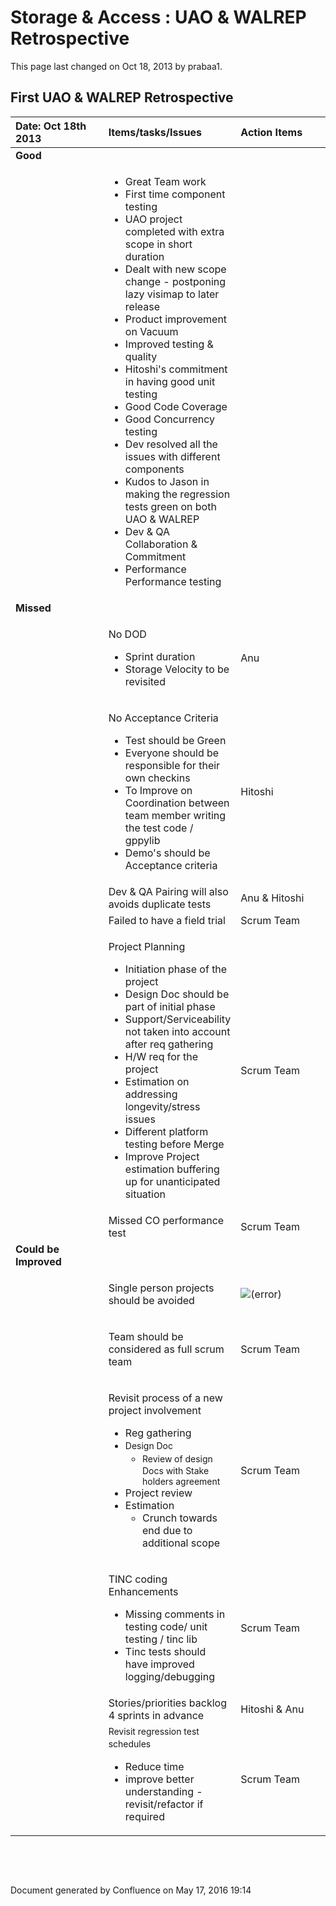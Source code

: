 <span id="title-text"> Storage & Access : UAO & WALREP Retrospective </span>
============================================================================

This page last changed on Oct 18, 2013 by prabaa1.

First UAO & WALREP Retrospective
--------------------------------

<table>
<colgroup>
<col width="33%" />
<col width="33%" />
<col width="33%" />
</colgroup>
<thead>
<tr class="header">
<th align="left">Date: Oct 18th 2013</th>
<th align="left">Items/tasks/Issues</th>
<th align="left">Action Items</th>
</tr>
</thead>
<tbody>
<tr class="odd">
<td align="left"><strong>Good</strong></td>
<td align="left"> </td>
<td align="left"> </td>
</tr>
<tr class="even">
<td align="left"><strong><br />
</strong></td>
<td align="left"><ul>
<li>Great Team work</li>
<li>First time component testing</li>
<li>UAO project completed with extra scope in short duration</li>
<li>Dealt with new scope change - postponing lazy visimap to later release</li>
<li>Product improvement on Vacuum</li>
<li>Improved testing &amp; quality</li>
<li>Hitoshi's commitment in having good unit testing</li>
<li>Good Code Coverage</li>
<li>Good Concurrency testing</li>
<li>Dev resolved all the issues with different components</li>
<li>Kudos to Jason in making the regression tests green on both UAO &amp; WALREP</li>
<li>Dev &amp; QA Collaboration &amp; Commitment</li>
<li>Performance Performance testing</li>
</ul></td>
<td align="left"> </td>
</tr>
<tr class="odd">
<td align="left"><strong>Missed</strong></td>
<td align="left"> </td>
<td align="left"> </td>
</tr>
<tr class="even">
<td align="left"> </td>
<td align="left"><p>No DOD</p>
<ul>
<li><span>Sprint duration</span></li>
<li><span><span>Storage Velocity to be revisited</span></span></li>
</ul></td>
<td align="left">Anu</td>
</tr>
<tr class="odd">
<td align="left"> </td>
<td align="left"><p><span>No Acceptance Criteria</span></p>
<ul>
<li>Test should be Green</li>
<li>Everyone should be responsible for their own checkins</li>
<li>To Improve on<span> Coordination between team member writing the test code / gppylib</span></li>
<li><span><span>Demo's should be Acceptance criteria </span></span></li>
</ul></td>
<td align="left">Hitoshi</td>
</tr>
<tr class="even">
<td align="left"> </td>
<td align="left"><span>Dev &amp; QA Pairing will also avoids duplicate tests</span></td>
<td align="left">Anu &amp; Hitoshi</td>
</tr>
<tr class="odd">
<td align="left"> </td>
<td align="left"><span>Failed to have a field trial</span></td>
<td align="left"><span>Scrum Team</span></td>
</tr>
<tr class="even">
<td align="left"> </td>
<td align="left"><p>Project Planning</p>
<ul>
<li>Initiation phase of the project</li>
<li>Design Doc should be part of initial phase</li>
<li>Support/Serviceability not taken into account after req gathering</li>
<li><span>H/W req for the project</span></li>
<li><span><span>Estimation on addressing longevity/stress issues</span></span></li>
<li><span><span><span>Different platform testing before Merge</span></span></span></li>
<li><span><span><span><span>Improve Project estimation buffering up for unanticipated situation</span></span></span></span></li>
</ul></td>
<td align="left">Scrum Team</td>
</tr>
<tr class="odd">
<td align="left"> </td>
<td align="left"><span>Missed CO performance test</span></td>
<td align="left"><span>Scrum Team</span></td>
</tr>
<tr class="even">
<td align="left"><strong>Could be Improved</strong></td>
<td align="left"> </td>
<td align="left"> </td>
</tr>
<tr class="odd">
<td align="left"> </td>
<td align="left"><p>Single person projects should be avoided</p></td>
<td align="left"><img src="s/en_GB-1988229788/4224/875a2723d3ca93f267db5c35cdbfcf91f5910d2d.36/_/images/icons/emoticons/error.png" alt="(error)" class="emoticon emoticon-cross" /></td>
</tr>
<tr class="even">
<td align="left"> </td>
<td align="left"><p>Team should be considered as full scrum team</p></td>
<td align="left"><span>Scrum Team</span></td>
</tr>
<tr class="odd">
<td align="left"> </td>
<td align="left"><p>Revisit process of a new project involvement</p>
<ul>
<li>Reg gathering</li>
<li><span style="font-size: 14.0px;line-height: 1.4285715;">Design Doc</span>
<ul>
<li><span style="font-size: 14.0px;line-height: 1.4285715;"><span>Review of design Docs with Stake holders agreement</span><br />
</span></li>
</ul></li>
<li>Project review</li>
<li>Estimation
<ul>
<li><span>Crunch towards end due to additional scope</span></li>
</ul></li>
</ul></td>
<td align="left"><span>Scrum Team</span></td>
</tr>
<tr class="even">
<td align="left"> </td>
<td align="left"><p><span>TINC coding Enhancements</span></p>
<ul>
<li><span>Missing comments in testing code/ unit testing / tinc lib</span></li>
<li><span><span>Tinc tests should have improved logging/debugging</span></span></li>
</ul></td>
<td align="left"><span>Scrum Team</span></td>
</tr>
<tr class="odd">
<td align="left"> </td>
<td align="left"><span>Stories/priorities backlog 4 sprints in advance</span></td>
<td align="left">Hitoshi &amp; Anu</td>
</tr>
<tr class="even">
<td align="left"> </td>
<td align="left"><span style="font-size: 14.0px;line-height: 1.4285715;">Revisit regression test schedules</span>
<ul>
<li>Reduce time</li>
<li>improve better understanding - revisit/refactor if required</li>
</ul></td>
<td align="left"><span>Scrum Team</span></td>
</tr>
</tbody>
</table>

 

 

Document generated by Confluence on May 17, 2016 19:14


